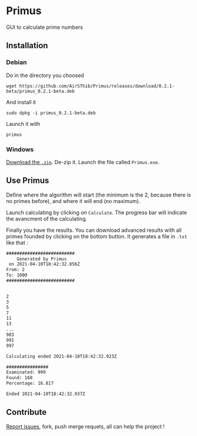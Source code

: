# Primus
GUI to calculate prime numbers

## Installation

### Debian

Do in the directory you choosed
```shell
wget https://github.com/AirSThib/Primus/releases/download/0.2.1-beta/primus_0.2.1-beta.deb
```

And install it
```shell
sudo dpkg -i primus_0.2.1-beta.deb
```

Launch it with
```shell
primus
```

### Windows

[Download the `.zip`](https://github.com/AirSThib/Primus/releases/download/0.2.1-beta/Primus-mingw32.zip). De-zip it. Launch the file called `Primus.exe`.

## Use Primus

Define where the algorithm will start (the minimum is the 2, because there is no primes before), and where it will end (no maximum).

Launch calculating by clicking on `Calculate`. The progress bar will indicate the avancment of the calculating.

Finally you have the results. You can download advanced results with all primes founded by clicking on the bottom button. It generates a file in `.txt` like that :
```txt
##########################
    Generated by Primus
 on 2021-04-10T18:42:32.856Z
From: 2
To: 1000
##########################


2
3
5
7
11
13
...
983
991
997

Calculating ended 2021-04-10T18:42:32.923Z

################
Examinated: 999
Found: 168
Percentage: 16.817

Ended 2021-04-10T18:42:32.937Z
```

## Contribute

[Report issues](https://github.com/AirSThib/Primus/issues), fork, push merge requets, all can help the project !
